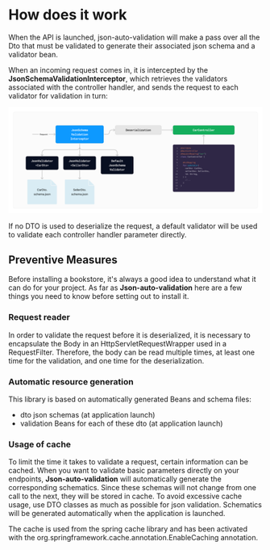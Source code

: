 # How does it work

When the API is launched,
json-auto-validation will make a pass over all the Dto that must be validated to generate
their associated json schema and a validator bean.

When an incoming request comes in, it is intercepted by the **JsonSchemaValidationInterceptor**,
which retrieves the validators associated with the controller handler,
and sends the request to each validator for validation in turn:

<div style="text-align: center" >
  <img style="width: 750px" src="../assets/explanation.png" alt="json-auto-validation_architecture_schema"/>
</div>

If no DTO is used to deserialize the request, a default validator will be
used to validate each controller handler parameter directly.

## Preventive Measures

Before installing a bookstore, it's always a good idea to understand
what it can do for your project. As far as **Json-auto-validation** here are a few things
you need to know before setting out to install it.

### Request reader
In order to validate the request before it is deserialized,
it is necessary to encapsulate the Body in an HttpServletRequestWrapper
used in a RequestFilter.
Therefore, the body can be read multiple times, at least one time for the validation,
and one time for the deserialization.

### Automatic resource generation

This library is based on automatically generated Beans and schema files:
- dto json schemas (at application launch)
- validation Beans for each of these dto (at application launch)

### Usage of cache
To limit the time it takes to validate a request, certain information can be cached.
When you want to validate basic parameters directly on your endpoints,
**Json-auto-validation** will automatically generate the corresponding schematics.
Since these schemas will not change from one call to the next,
they will be stored in cache.
To avoid excessive cache usage, use DTO classes as much as possible for json validation.
Schematics will be generated automatically when the application is launched.

The cache is used from the spring cache library and has been activated
with the org.springframework.cache.annotation.EnableCaching annotation.